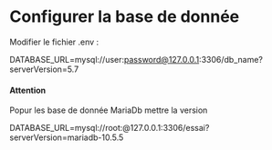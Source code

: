 # Configurer la base de donnée

Modifier le fichier .env :

DATABASE_URL=mysql://user:password@127.0.0.1:3306/db_name?serverVersion=5.7

#### Attention 

Popur les base de donnée MariaDb mettre la version

DATABASE_URL=mysql://root:@127.0.0.1:3306/essai?serverVersion=mariadb-10.5.5

